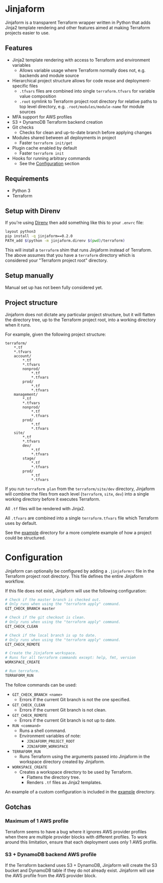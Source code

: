 # Jinjaform

Jinjaform is a transparent Terraform wrapper written in Python that adds Jinja2 template rendering and other features aimed at making Terraform projects easier to use.

## Features

* Jinja2 template rendering with access to Terraform and environment variables
    * Allows variable usage where Terraform normally does not, e.g. backends and module source
* Hierarchical project structure allows for code reuse and deployment-specific files
    * `.tfvars` files are combined into single `terraform.tfvars` for variable value composition
    * `.root` symlink to Terraform project root directory for relative paths to top level directory, e.g. `.root/modules/module-name` for module sources
* MFA support for AWS profiles
* S3 + DynamoDB Terraform backend creation
* Git checks
    * Checks for clean and up-to-date branch before applying changes
* Modules shared between all deployments in project
    * Faster `terraform init/get`
* Plugin cache enabled by default
    * Faster `terraform init`
* Hooks for running arbitrary commands
    * See the [Configuration](#configuration) section

## Requirements

* Python 3
* Terraform

## Setup with Direnv

If you're using [Direnv](https://direnv.net/) then add something like this to your `.envrc` file:

```sh
layout python3
pip install -q jinjaform==0.2.0
PATH_add $(python -m jinjaform.direnv $(pwd)/terraform)
```

This will install a `terraform` shim that runs Jinjaform instead of Terraform. The above assumes that you have a `terraform` directory which is considered your "Terraform project root" directory.

## Setup manually

Manual set up has not been fully considered yet.

## Project structure

Jinjaform does not dictate any particular project structure, but it will flatten the directory tree, up to the Terraform project root, into a working directory when it runs.

For example, given the following project structure:

```
terraform/
    *.tf
    *.tfvars
    account/
        *.tf
        *.tfvars
        nonprod/
            *.tf
            *.tfvars
        prod/
            *.tf
            *.tfvars
    management/
        *.tf
        *.tfvars
        nonprod/
            *.tf
            *.tfvars
        prod/
            *.tf
            *.tfvars
    site/
        *.tf
        *.tfvars
        dev/
            *.tf
            *.tfvars
        stage/
            *.tf
            *.tfvars
        prod/
            *.tf
            *.tfvars
```

If you run `terraform plan` from the `terraform/site/dev` directory, Jinjaform will combine the files from each level (`terraform`, `site`, `dev`) into a single working directory before it executes Terraform.

All `.tf` files will be rendered with Jinja2.

All `.tfvars` are combined into a single `terraform.tfvars` file which Terraform uses by default.

See the [example](./example) directory for a more complete example of how a project could be structured.

# Configuration

Jinjaform can optionally be configured by adding a `.jinjaformrc` file in the Terraform project root directory. This file defines the entire Jinjaform workflow.

If this file does not exist, Jinjaform will use the following configuration:

```bash
# Check if the master branch is checked out.
# Only runs when using the "terraform apply" command.
GIT_CHECK_BRANCH master

# Check if the git checkout is clean.
# Only runs when using the "terraform apply" command.
GIT_CHECK_CLEAN

# Check if the local branch is up to date.
# Only runs when using the "terraform apply" command.
GIT_CHECK_REMOTE

# Create the Jinjaform workspace.
# Runs for all terraform commands except: help, fmt, version
WORKSPACE_CREATE

# Run terraform.
TERRAFORM_RUN
```

The follow commands can be used:

* `GIT_CHECK_BRANCH <name>`
    * Errors if the current Git branch is not the one specified.
* `GIT_CHECK_CLEAN`
    * Errors if the current Git branch is not clean.
* `GIT_CHECK_REMOTE`
    * Errors if the current Git branch is not up to date.
* `RUN <command>`
    * Runs a shell command.
    * Environment variables of note:
        * `JINJAFORM_PROJECT_ROOT`
        * `JINJAFORM_WORKSPACE`
* `TERRAFORM_RUN`
    * Runs Terraform using the arguments passed into Jinjaform in the workspace directory created by Jinjaform.
* `WORKSPACE_CREATE`
    * Creates a workspace directory to be used by Terraform.
        * Flattens the directory tree.
        * Renders `.tf` files as Jinja2 templates.

An example of a custom configuration is included in the [example](./example) directory.

## Gotchas

### Maximum of 1 AWS profile

Terraform seems to have a bug where it ignores AWS provider profiles when there are multiple provider blocks with different profiles. To work around this limitation, ensure that each deployment uses only 1 AWS profile.

### S3 + DynamoDB backend AWS profile

If the Terraform backend uses S3 + DynamoDB, Jinjaform will create the S3 bucket and DynamoDB table if they do not already exist. Jinjaform will use the AWS profile from the AWS provider block.
